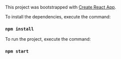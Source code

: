 This project was bootstrapped with [Create React App](https://github.com/facebook/create-react-app).

To install the dependencies, execute the command:

### `npm install`

To run the project, execute the command:

### `npm start`
